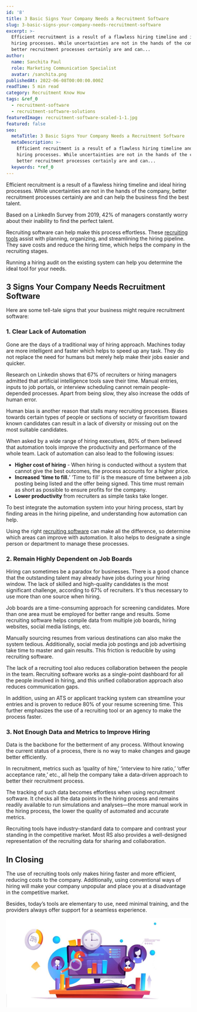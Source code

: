 ```yaml
---
id: '8'
title: 3 Basic Signs Your Company Needs a Recruitment Software
slug: 3-basic-signs-your-company-needs-recruitment-software
excerpt: >-
  Efficient recruitment is a result of a flawless hiring timeline and ideal
  hiring processes. While uncertainties are not in the hands of the company,
  better recruitment processes certainly are and can...
author:
  name: Sanchita Paul
  role: Marketing Communication Specialist
  avatar: /sanchita.png
publishedAt: 2022-06-08T00:00:00.000Z
readTime: 5 min read
category: Recruitment Know How
tags: &ref_0
  - recruitment-software
  - recruitment-software-solutions
featuredImage: recruitment-software-scaled-1-1.jpg
featured: false
seo:
  metaTitle: 3 Basic Signs Your Company Needs a Recruitment Software
  metaDescription: >-
    Efficient recruitment is a result of a flawless hiring timeline and ideal
    hiring processes. While uncertainties are not in the hands of the company,
    better recruitment processes certainly are and can...
  keywords: *ref_0
---
```


Efficient recruitment is a result of a flawless hiring timeline and ideal hiring processes. While uncertainties are not in the hands of the company, better recruitment processes certainly are and can help the business find the best talent.

Based on a LinkedIn Survey from 2019, 42% of managers constantly worry about their inability to find the perfect talent.

<!--more-->

Recruiting software can help make this process effortless. These [recruiting tools](https://www.thetalentpool.ai) assist with planning, organizing, and streamlining the hiring pipeline. They save costs and reduce the hiring time, which helps the company in the recruiting stages. 

Running a hiring audit on the existing system can help you determine the ideal tool for your needs.

## **3 Signs Your Company Needs Recruitment Software**

Here are some tell-tale signs that your business might require recruitment software:

### **1\. Clear Lack of Automation**  

Gone are the days of a traditional way of hiring approach. Machines today are more intelligent and faster which helps to speed up any task. They do not replace the need for humans but merely help make their jobs easier and quicker. 

Research on Linkedin shows that 67% of recruiters or hiring managers admitted that artificial intelligence tools save their time. Manual entries, inputs to job portals, or interview scheduling cannot remain people-depended processes. Apart from being slow, they also increase the odds of human error.

Human bias is another reason that stalls many recruiting processes. Biases towards certain types of people or sections of society or favoritism toward known candidates can result in a lack of diversity or missing out on the most suitable candidates.

When asked by a wide range of hiring executives, 80% of them believed that automation tools improve the productivity and performance of the whole team. Lack of automation can also lead to the following issues: 

- **Higher cost of hiring** - When hiring is conducted without a system that cannot give the best outcomes, the process accounts for a higher price. 
- **Increased ‘time to fill.**’ ‘Time to fill’ is the measure of time between a job posting being listed and the offer being signed. This time must remain as short as possible to ensure profits for the company.
- **Lower productivity** from recruiters as simple tasks take longer.

To best integrate the automation system into your hiring process, start by finding areas in the hiring pipeline, and understanding how automation can help.

Using the right [recruiting software](https://www.thetalentpool.ai/blogs/3-basic-signs-your-company-needs-recruitment-software/) can make all the difference, so determine which areas can improve with automation. It also helps to designate a single person or department to manage these processes.

### **2\. Remain Highly Dependent on Job Boards** 

Hiring can sometimes be a paradox for businesses. There is a good chance that the outstanding talent may already have jobs during your hiring window. The lack of skilled and high-quality candidates is the most significant challenge, according to 67% of recruiters. It's thus necessary to use more than one source when hiring.

Job boards are a time-consuming approach for screening candidates. More than one area must be employed for better range and results. Some recruiting software helps compile data from multiple job boards, hiring websites, social media listings, etc. 

Manually sourcing resumes from various destinations can also make the system tedious. Additionally, social media job postings and job advertising take time to master and gain results. This friction is reducible by using recruiting software. 

The lack of a recruiting tool also reduces collaboration between the people in the team. Recruiting software works as a single-point dashboard for all the people involved in hiring, and this unified collaboration approach also reduces communication gaps.   

In addition, using an ATS or applicant tracking system can streamline your entries and is proven to reduce 80% of your resume screening time. This further emphasizes the use of a recruiting tool or an agency to make the process faster. 

### 3\. Not Enough Data and Metrics to Improve Hiring

Data is the backbone for the betterment of any process. Without knowing the current status of a process, there is no way to make changes and gauge better efficiently.

In recruitment, metrics such as ‘quality of hire,’ ‘interview to hire ratio,’ ‘offer acceptance rate,’ etc., all help the company take a data-driven approach to better their recruitment process.

The tracking of such data becomes effortless when using recruitment software. It checks all the data points in the hiring process and remains readily available to run simulations and analyses—the more manual work in the hiring process, the lower the quality of automated and accurate metrics.  

Recruiting tools have industry-standard data to compare and contrast your standing in the competitive market. Most RS also provides a well-designed representation of the recruiting data for sharing and collaboration. 

## In Closing

The use of recruiting tools only makes hiring faster and more efficient, reducing costs to the company. Additionally, using conventional ways of hiring will make your company unpopular and place you at a disadvantage in the competitive market.

Besides, today’s tools are elementary to use, need minimal training, and the providers always offer support for a seamless experience. 

![recruitment-software](images/recruitment-software-scaled-1-1-1024x494.jpg)
